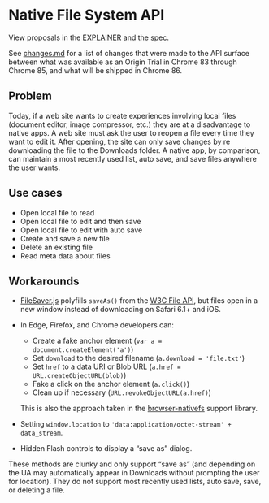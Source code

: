 # Native File System API
View proposals in the [EXPLAINER](EXPLAINER.md) and the [spec](https://wicg.github.io/native-file-system/).

See [changes.md](changes.md) for a list of changes that were made to the API surface between what was available as an Origin Trial in Chrome 83 through Chrome 85, and what will be shipped in Chrome 86.

## Problem
Today, if a web site wants to create experiences involving local files (document editor, image compressor, etc.) they are at a disadvantage to native apps. A web site must ask the user to reopen a file every time they want to edit it. After opening, the site can only save changes by re downloading the file to the Downloads folder. A native app, by comparison, can maintain a most recently used list, auto save, and save files anywhere the user wants.

## Use cases
- Open local file to read
- Open local file to edit and then save
- Open local file to edit with auto save
- Create and save a new file
- Delete an existing file
- Read meta data about files

## Workarounds
- [FileSaver.js](https://github.com/eligrey/FileSaver.js/) polyfills `saveAs()` from the [W3C File API](https://www.w3.org/TR/FileAPI/), but files open in a new window instead of downloading on Safari 6.1+ and iOS.
- In Edge, Firefox, and Chrome developers can:
	- Create a fake anchor element (`var a = document.createElement('a')`)
	- Set `download` to the desired filename (`a.download = 'file.txt'`)
	- Set `href` to a data URI or Blob URL (`a.href = URL.createObjectURL(blob)`)
	- Fake a click on the anchor element (`a.click()`)
	- Clean up if necessary (`URL.revokeObjectURL(a.href)`)

  This is also the approach taken in the
  [browser-nativefs](https://github.com/GoogleChromeLabs/browser-nativefs)
  support library.
- Setting `window.location` to `'data:application/octet-stream' + data_stream`.
- Hidden Flash controls to display a “save as” dialog.

These methods are clunky and only support “save as” (and depending on the UA may automatically appear in Downloads without prompting the user for location). They do not support most recently used lists, auto save, save, or deleting a file.
